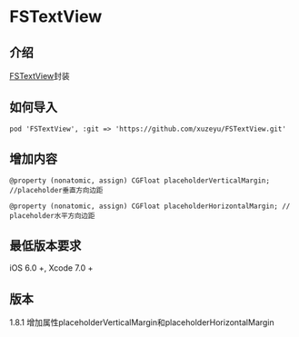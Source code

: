 # FSTextView

## 介绍
[FSTextView](https://github.com/lifution/FSTextView.git)封装

## 如何导入
```
pod 'FSTextView', :git => 'https://github.com/xuzeyu/FSTextView.git'
```

## 增加内容
```objc
@property (nonatomic, assign) CGFloat placeholderVerticalMargin; //placeholder垂直方向边距

@property (nonatomic, assign) CGFloat placeholderHorizontalMargin; // placeholder水平方向边距
```

## 最低版本要求
iOS 6.0 +, Xcode 7.0 +

## 版本
1.8.1 增加属性placeholderVerticalMargin和placeholderHorizontalMargin
